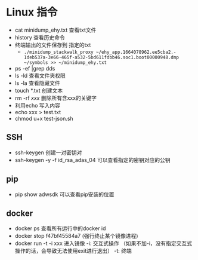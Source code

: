 # Linux 指令

- cat minidump_ehy.txt  查看txt文件
- history 查看历史命令
-  终端输出的文件保存到 指定的txt
    - `./minidump_stackwalk_proxy ~/ehy_app.1664078962.ee5cba2.- 1deb537a-3e66-465f-a532-5bd611fdbb46.soc1.boot00000948.dmp ~/symbols >> ~/minidump_ehy.txt`
- ps -ef |grep dds
- ls -ld 查看文件夹权限
- ls -la 查看隐藏文件
- touch *.txt 创建文本
- rm -rf *xxx* 删除所有含xxx的关键字
- 利用echo 写入内容
 -  echo xxx > test.txt
 - chmod u+x test-json.sh    

## SSH
- ssh-keygen   创建一对密钥对
- ssh-keygen -y -f id_rsa_adas_04 可以查看指定的密钥对应的公钥

## pip
- pip show adwsdk 可以查看pip安装的位置

## docker

- docker ps 查看所有运行中的docker id
- docker stop f47bf45584a7 (强行终止某个镜像进程)
- docker run -t -i xxx 进入镜像
    -i: 交互式操作 （如果不加-i，没有指定交互式操作的话，会导致无法使用exit进行退出）
    -t: 终端 




